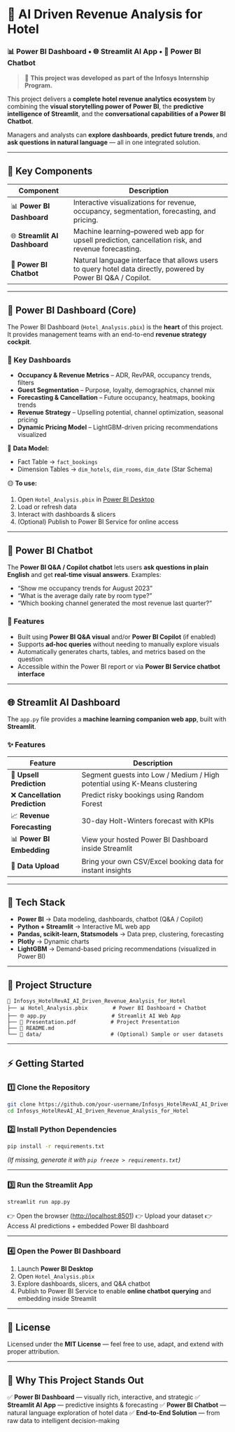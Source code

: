 
# 🏨 AI Driven Revenue Analysis for Hotel

### 📊 Power BI Dashboard • 🌐 Streamlit AI App • 💬 Power BI Chatbot

> 📝 **This project was developed as part of the Infosys Internship Program.**

This project delivers a **complete hotel revenue analytics ecosystem** by combining the **visual storytelling power of Power BI**, the **predictive intelligence of Streamlit**, and the **conversational capabilities of a Power BI Chatbot**.

Managers and analysts can **explore dashboards**, **predict future trends**, and **ask questions in natural language** — all in one integrated solution.

---

## 🚀 Key Components

| Component                     | Description                                                                                                   |
| ----------------------------- | ------------------------------------------------------------------------------------------------------------- |
| 📊 **Power BI Dashboard**     | Interactive visualizations for revenue, occupancy, segmentation, forecasting, and pricing.                    |
| 🌐 **Streamlit AI Dashboard** | Machine learning–powered web app for upsell prediction, cancellation risk, and revenue forecasting.           |
| 💬 **Power BI Chatbot**       | Natural language interface that allows users to query hotel data directly, powered by Power BI Q&A / Copilot. |

---

## 🧭 Power BI Dashboard (Core)

The Power BI Dashboard (`Hotel_Analysis.pbix`) is the **heart** of this project.
It provides management teams with an end-to-end **revenue strategy cockpit**.

### 📌 Key Dashboards

* **Occupancy & Revenue Metrics** – ADR, RevPAR, occupancy trends, filters
* **Guest Segmentation** – Purpose, loyalty, demographics, channel mix
* **Forecasting & Cancellation** – Future occupancy, heatmaps, booking trends
* **Revenue Strategy** – Upselling potential, channel optimization, seasonal pricing
* **Dynamic Pricing Model** – LightGBM-driven pricing recommendations visualized

📐 **Data Model:**

* Fact Table → `fact_bookings`
* Dimension Tables → `dim_hotels`, `dim_rooms`, `dim_date` (Star Schema)

🟡 **To use:**

1. Open `Hotel_Analysis.pbix` in [Power BI Desktop](https://powerbi.microsoft.com/desktop/)
2. Load or refresh data
3. Interact with dashboards & slicers
4. (Optional) Publish to Power BI Service for online access

---

## 💬 Power BI Chatbot

The **Power BI Q&A / Copilot chatbot** lets users **ask questions in plain English** and get **real-time visual answers**.
Examples:

* “Show me occupancy trends for August 2023”
* “What is the average daily rate by room type?”
* “Which booking channel generated the most revenue last quarter?”

### 🧠 Features

* Built using **Power BI Q&A visual** and/or **Power BI Copilot** (if enabled)
* Supports **ad-hoc queries** without needing to manually explore visuals
* Automatically generates charts, tables, and metrics based on the question
* Accessible within the Power BI report or via **Power BI Service chatbot interface**

---

## 🌐 Streamlit AI Dashboard

The `app.py` file provides a **machine learning companion web app**, built with **Streamlit**.

### ✨ Features

| Feature                       | Description                                                                |
| ----------------------------- | -------------------------------------------------------------------------- |
| 🔮 **Upsell Prediction**      | Segment guests into Low / Medium / High potential using K-Means clustering |
| ❌ **Cancellation Prediction** | Predict risky bookings using Random Forest                                 |
| 📈 **Revenue Forecasting**    | 30-day Holt-Winters forecast with KPIs                                     |
| 📊 **Power BI Embedding**     | View your hosted Power BI Dashboard inside Streamlit                       |
| 🧠 **Data Upload**            | Bring your own CSV/Excel booking data for instant insights                 |

---

## 🧰 Tech Stack

* **Power BI** → Data modeling, dashboards, chatbot (Q&A / Copilot)
* **Python + Streamlit** → Interactive ML web app
* **Pandas, scikit-learn, Statsmodels** → Data prep, clustering, forecasting
* **Plotly** → Dynamic charts
* **LightGBM** → Demand-based pricing recommendations (visualized in Power BI)

---

## 🧱 Project Structure

```
📁 Infosys_HotelRevAI_AI_Driven_Revenue_Analysis_for_Hotel
├── 📊 Hotel_Analysis.pbix        # Power BI Dashboard + Chatbot
├── 🌐 app.py                     # Streamlit AI Web App
├── 📄 Presentation.pdf           # Project Presentation
├── 📄 README.md
└── 📁 data/                      # (Optional) Sample or user datasets
```

---

## ⚡ Getting Started

### 1️⃣ Clone the Repository

```bash
git clone https://github.com/your-username/Infosys_HotelRevAI_AI_Driven_Revenue_Analysis_for_Hotel.git
cd Infosys_HotelRevAI_AI_Driven_Revenue_Analysis_for_Hotel
```

### 2️⃣ Install Python Dependencies

```bash
pip install -r requirements.txt
```

*(If missing, generate it with `pip freeze > requirements.txt`)*

---

### 3️⃣ Run the Streamlit App

```bash
streamlit run app.py
```

👉 Open the browser ([http://localhost:8501](http://localhost:8501))
👉 Upload your dataset
👉 Access AI predictions + embedded Power BI dashboard

---

### 4️⃣ Open the Power BI Dashboard

1. Launch **Power BI Desktop**
2. Open `Hotel_Analysis.pbix`
3. Explore dashboards, slicers, and Q&A chatbot
4. Publish to Power BI Service to enable **online chatbot querying** and embedding inside Streamlit

---

## 📝 License

Licensed under the **MIT License** — feel free to use, adapt, and extend with proper attribution.

---

## 🌟 Why This Project Stands Out

✅ **Power BI Dashboard** — visually rich, interactive, and strategic
✅ **Streamlit AI App** — predictive insights & forecasting
✅ **Power BI Chatbot** — natural language exploration of hotel data
✅ **End-to-End Solution** — from raw data to intelligent decision-making

